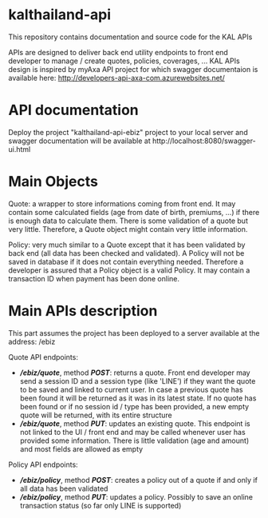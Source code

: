 # kalthailand-api
This repository contains documentation and source code for the KAL APIs

APIs are designed to deliver back end utility endpoints to front end developer to manage / create quotes, policies, coverages, ...
KAL APIs design is inspired by myAxa API project for which swagger documentaion is available here: http://developers-api-axa-com.azurewebsites.net/

# API documentation
Deploy the project "kalthailand-api-ebiz" project to your local server and swagger documentation will be available at http://localhost:8080/swagger-ui.html

# Main Objects
Quote: a wrapper to store informations coming from front end. It may contain some calculated fields (age from date of birth, premiums, ...) if there is enough data to calculate them. There is some validation of a quote but very little. Therefore, a Quote object might contain very little information.

Policy: very much similar to a Quote except that it has been validated by back end (all data has been checked and validated). A Policy will not be saved in database if it does not contain everything needed. Therefore a developer is assured that a Policy object is a valid Policy. It may contain a transaction ID when payment has been done online.

# Main APIs description
This part assumes the project has been deployed to a server available at the address: /ebiz

Quote API endpoints:
- **_/ebiz/quote_**, method **_POST_**: returns a quote. Front end developer may send a session ID and a session type (like 'LINE') if they want the quote to be saved and linked to current user. In case a previous quote has been found it will be returned as it was in its latest state. If no quote has been found or if no session id / type has been provided, a new empty quote will be returned, with its entire structure
- **_/ebiz/quote_**, method **_PUT_**: updates an existing quote. This endpoint is not linked to the UI / front end and may be called whenever user has provided some information. There is little validation (age and amount) and most fields are allowed as empty

Policy API endpoints:
- **_/ebiz/policy_**, method **_POST_**: creates a policy out of a quote if and only if all data has been validated
- **_/ebiz/policy_**, method **_PUT_**: updates a policy. Possibly to save an online transaction status (so far only LINE is supported)
